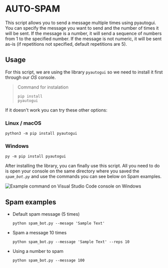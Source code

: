 # AUTO-SPAM

This script allows you to send a message multiple times using pyautogui. 
You can specify the message you want to send and the number of times it
will be sent. If the message is a number, it will send a sequence of numbers
from 1 to the specified number. If the message is not numeric, it will be sent
as-is (if repetitions not specified, default repetitions are 5).

## Usage
For this script, we are using the library `pyautogui` so we need to install it first through our _OS_ console.

>Command for instalation <pre><code>pip install pyautogui</code></pre>

If it doesn't work you can try these other options:

### Linux / macOS
<pre><code>python3 -m pip install pyautogui</code></pre>
</code></pre>

### Windows
<pre><code>py -m pip install pyautogui</code></pre>
</code></pre>

After installing the library, you can finally use this script.
All you need to do is open your console on the same directory where you saved the _`spam_bot.py`_ and use the commands you can see below on Spam examples.

![Example command on _Visual Studio Code_ console on Windows](https://github.com/santipvz/auto-spam/assets/114695520/7fbc8db2-8bba-4448-a1f4-a2d820dc733a)

## Spam examples

* Default spam message (5 times) 
    <pre><code>python spam_bot.py --mesage 'Sample Text'</code></pre>
    </code></pre>

* Spam a message 10 times 
    <pre><code>python spam_bot.py --message 'Sample Text' --reps 10</code></pre>
    </code></pre>

* Using a number to spam 
    <pre><code>python spam_bot.py --message 100</code></pre>
    </code></pre>
